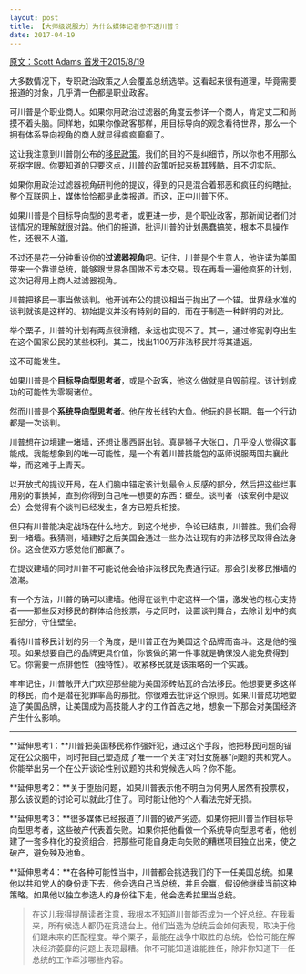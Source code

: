 ```yaml
---
layout: post
title: 【大师级说服力】为什么媒体记者参不透川普？
date: 2017-04-19
---
```


[原文：Scott Adams  首发于2015/8/19][1]


大多数情况下，专职政治政策之人会覆盖总统选举。这看起来很有道理，毕竟需要报道的对象，几乎清一色都是职业政客。

可川普是个职业商人。如果你用政治过滤器的角度去参详一个商人，肯定丈二和尚摸不着头脑。同样地，如果你像政客那样，用目标导向的观念看待世界，那么一个拥有体系导向视角的商人就显得疯疯癫癫了。

这让我注意到川普刚公布的[移民政策][2]。我们的目的不是纠细节，所以你也不用那么死抠字眼。你要知道的只要这点，川普的政策听起来极其残酷，且不切实际。 

如果你用政治过滤器视角研判他的提议，得到的只是混合着邪恶和疯狂的纯瞎扯。整个互联网上，媒体恰恰都是此类报道。而这，正中川普下怀。

如果川普是个目标导向型的思考者，或更进一步，是个职业政客，那新闻记者们对该情况的理解就很对路。他们的报道，批评川普的计划愚蠢搞笑，根本不具操作性，还很不人道。

不过还是花一分钟重设你的**过滤器视角**吧。记住，川普是个生意人，他许诺为美国带来一个靠谱总统，能够跟世界各国做不亏本交易。现在再看一遍他疯狂的计划，这次记得用上商人过滤器视角。

川普把移民一事当做谈判。他开诚布公的提议相当于抛出了一个锚。世界级水准的谈判就该是这样的。初始提议并没有特别的目的，而在于制造一种鲜明的对比。

举个栗子，川普的计划有两点很滑稽，永远也实现不了。其一，通过修宪剥夺出生在这个国家公民的某些权利。其二，找出1100万非法移民并将其遣返。

这不可能发生。

如果川普是个**目标导向型思考者**，或是个政客，他这么做就是自毁前程。该计划成功的可能性为零啊诸位。

然而川普是个**系统导向型思考者**。他在放长线钓大鱼。他玩的是长期。每一个行动都是一次谈判。

川普想在边境建一堵墙，还想让墨西哥出钱。真是狮子大张口，几乎没人觉得这事能成。我能想象到的唯一可能性，是一个有着川普技能包的巫师说服两国共襄此举，而这难于上青天。 

以开放式的提议开局，在人们脑中锚定该计划最令人反感的部分，然后把这些烂事用别的事换掉，直到你得到自己唯一想要的东西：壁垒。谈判者（该案例中是议会）会觉得有个谈判已经发生，各方已短兵相接。

但只有川普能决定战场在什么地方。到这个地步，争论已结束，川普胜。我们会得到一堵墙。我猜测，墙建好之后美国会通过一些办法让现有的非法移民取得合法身份。这会使双方感觉他们都赢了。

在提议建墙的同时川普不可能说他会给非法移民免费通行证。那会引发移民推墙的浪潮。 

有一个方法，川普的确可以建墙。他得在谈判中定这样一个锚，激发他的核心支持者——那些反对移民的群体给他投票，与之同时，设置谈判舞台，去除计划中的疯狂部分，守住壁垒。

看待川普移民计划的另一个角度，是川普正在为美国这个品牌而奋斗。这是他的强项。如果想要自己的品牌更具价值，你该做的第一件事就是确保没人能免费得到它。你需要一点排他性（独特性）。收紧移民就是该策略的一个实践。
 
牢牢记住，川普敞开大门欢迎那些能为美国添砖贴瓦的合法移民。他想要更多这样的移民，而不是潜在犯罪率高的那批。你很难去批评这个原则。如果川普成功地塑造了美国品牌，让美国成为高技能人才的工作首选之地，想象一下那会对美国经济产生什么影响。


----------

**延伸思考1：**川普把美国移民称作强奸犯，通过这个手段，他把移民问题的锚定在公众脑中，同时把自己塑造成了唯一一个关注“对妇女施暴”问题的共和党人。你能举出另一个在公开谈论性别议题的共和党候选人吗？你不能。

**延伸思考2：**关于堕胎问题，如果川普表示他不明白为何男人居然有投票权，那么该议题的讨论可以就此打住了。同时能让他的个人看法完好无损。

**延伸思考3：**很多媒体已经报道了川普的破产劣迹。如果你把川普当作目标导向型思考者，这些破产代表着失败。如果你把他看做一个系统导向型思考者，他创建了一套多样化的投资组合，把那些可能自身走向失败的糟糕项目独立出来，使之破产，避免殃及池鱼。

**延伸思考4：**在各种可能性当中，川普都会挑选我们的下一任美国总统。如果他以共和党人的身份走下去，他会选自己当总统，并且会赢，假设他继续当前这种策略。如果他以独立参选人的身份往下走，他会选希拉里当总统。

> 在这儿我得提醒读者注意，我根本不知道川普能否成为一个好总统。在我看来，所有候选人都仍在竞选台上。他们当选为总统后会如何表现，取决于他们跟未来的匹配程度。举个栗子，最能在战争中取胜的总统，恰恰可能在解决经济萎靡的问题上表现最糟。你不可能知道谁能胜任，除非你知道下一任总统的工作牵涉哪些内容。




  [1]: http://blog.dilbert.com/post/127079241801/political-reporters-cover-a-business-candidate
  [2]: http://t.umblr.com/redirect?z=http://www.bloombergview.com/articles/2015-08-17/trump-s-immigration-policy-or-a-farce-in-six-pages&t=YTA0Y2M1MTAwZjU3NjQwOTY1OWZiNDEyZTg2NzkyZmE1NGZkNzVkZSxRdml4U2ZBeg==&b=t:TA_nNgSP4kCXBxItG5afUg&p=http://blog.dilbert.com/post/127079241801/political-reporters-cover-a-business-candidate&m=1
